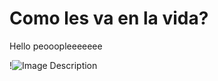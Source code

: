 
# Como les va en la vida?

Hello peooopleeeeeee

!![Image Description](/images/Pasted%20image%2020241203011628.png)